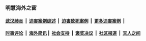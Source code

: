
### 明慧海外之窗

####  [武汉肺炎](indexes/365.md?t=02111300) &nbsp;|&nbsp;  [迫害案例综述](indexes/328.md?t=02111300) &nbsp;|&nbsp; [迫害致死案例](indexes/277.md?t=02111300)  &nbsp;|&nbsp; [更多迫害案例](indexes/81.md?t=02111300)  &nbsp;|&nbsp; 
####  [时事评论](indexes/19.md?t=02111300) &nbsp;|&nbsp; [海外简讯](indexes/245.md?t=02111300)&nbsp;|&nbsp;  [社会支持](indexes/140.md?t=02111300) &nbsp;|&nbsp; [褒奖决议](indexes/282.md?t=02111300) &nbsp;|&nbsp; [社区报道](indexes/91.md?t=02111300)  &nbsp;|&nbsp; [天人之间](indexes/78.md?t=02111300) 

